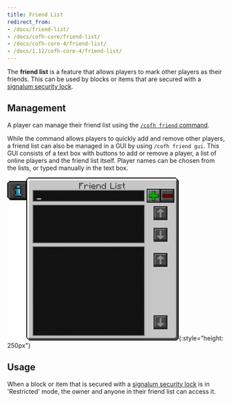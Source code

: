 ```yaml
---
title: Friend List
redirect_from:
- /docs/friend-list/
- /docs/cofh-core/friend-list/
- /docs/cofh-core-4/friend-list/
- /docs/1.12/cofh-core-4/friend-list/
---
```


The **friend list** is a feature that allows players to mark other players as
their friends. This can be used by blocks or items that are secured with a
[signalum security lock](../../thermal-foundation/signalum-security-lock/).


Management
----------

A player can manage their friend list using the [`/cofh friend`
command](../commands/#friend).

While the command allows players to quickly add and remove other players, a
friend list can also be managed in a GUI by using `/cofh friend gui`. This GUI
consists of a text box with buttons to add or remove a player, a list of online
players and the friend list itself. Player names can be chosen from the lists,
or typed manually in the text box.

![Friend list GUI](/assets/images/cofh-core-4/friend-list-gui.png){:style="height: 250px"}


Usage
-----

When a block or item that is secured with a [signalum security
lock](../../thermal-foundation/signalum-security-lock/) is in 'Restricted' mode,
the owner and anyone in their friend list can access it.
